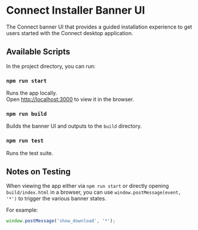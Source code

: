 # Connect Installer Banner UI

The Connect banner UI that provides a guided installation experience to get users
started with the Connect desktop application.

## Available Scripts

In the project directory, you can run:

### `npm run start`

Runs the app locally.<br>
Open [http://localhost:3000](http://localhost:3000) to view it in the browser.

### `npm run build`

Builds the banner UI and outputs to the `build` directory.<br>

### `npm run test`

Runs the test suite.<br>

## Notes on Testing

When viewing the app either via `npm run start` or directly opening `build/index.html`
in a browser, you can use `window.postMessage(event, '*')` to trigger the various banner states.

For example:

```javascript
window.postMessage('show_download', '*');
```
